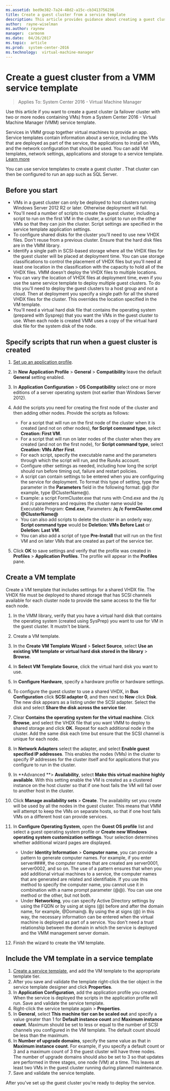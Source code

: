 ```yaml
---
ms.assetid: bed9e382-7a24-48d2-a15c-cb3413756236
title: Create a guest cluster from a service template
description: This article provides guidance about creating a guest cluster from a service tempalte
author:  rayne-wiselman
ms.author: raynew
manager:  carmonm
ms.date:  04/26/2017
ms.topic:  article
ms.prod:  system-center-2016
ms.technology:  virtual-machine-manager
---
```


# Create a guest cluster from a VMM service template

>Applies To: System Center 2016 - Virtual Machine Manager

Use this article if you want to create a guest cluster (a failover cluster with two or more nodes containing VMs) from a System Center 2016 - Virtual Machine Manager (VMM) service template.

Services in VMM group together virtual machines to provide an app. Service templates contain information about a service, including the VMs that are deployed as part of the service, the applications to install on VMs, and the network configuration that should be used. You can add VM templates, network settings, applications and storage to a service template. [Learn more](library-resources.md)

You can use service templates to create a guest cluster . That cluster can then be configured to run an app such as SQL Server.


## Before you start

- VMs in a guest cluster can only be deployed to host clusters running Windows Server 2012 R2 or later. Otherwise deployment will fail.
- You'll need a number of scripts to create the guest cluster, including a script to run on the first VM in the cluster, a script to run on the other VMs so that they can join the cluster. Script settings are specified in the service template application settings.
- To configure shared disks for the cluster you'll need to use new VHDX files. Don't reuse from a previous cluster. Ensure that the hard disk files are in the VMM library.
- Identify a single path in SCSI-based storage where all the VHDX files for the guest cluster will be placed at deployment time. You can use storage classifications to control the placement of VHDX files but you'll need at least one location in the classification with the capacity to hold all of the VHDX files. VMM doesn't deploy the VHDX files to multiple locations.
- You can vary the location of VHDX files at deployment time, even if you use the same service template to deploy multiple guest clusters. To do this you'll need to deploy the guest clusters to a host group and not a cloud. Then at deployment you specify a single path for all the shared VHDX files for the cluster. This overrides the location specified in the VM template.
- You'll need a virtual hard disk file that contains the operating system (prepared with Sysprep) that you want the VMs in the guest cluster to use. When each node is created VMM uses a copy of the virtual hard disk file for the system disk of the node.


## Specify scripts that run when a guest cluster is created

1. [Set up an application profile](library-profiles.md#create-an-application-profile).
2. In **New Application Profile** > **General** > **Compatibility** leave the default **General** setting enabled.
3. In **Application Configuration** > **OS Compatibility** select one or more editions of a server operating system (not earlier than Windows Server 2012).
4. Add the scripts you need for creating the first node of the cluster and then adding other nodes. Provide the scripts as follows:

	- For a script that will run on the first node of the cluster when it is created (and not on other nodes), **for Script command type**, select **Creation: First VM**.
	- For a script that will run on later nodes of the cluster when they are created (and not on the first node), for **Script command type**, select **Creation: VMs After First**.
	- For each script, specify the executable name and the parameters through which the script will run, and the RunAs account.
	- Configure other settings as needed, including how long the script should run before timing out, failure and restart policies.
	- A script can contain settings to be entered when you are configuring the service for deployment. To format this type of setting, type the parameter in the **Parameters** field in the following format: @<SettingLabel>@ (for example, type @ClusterName@).
	- Example: a script FormCluster.exe that runs with Cmd.exe and the /q and /c parameters and requires the cluster name would be Executable Program: **Cmd.exe**, Parameters: **/q** **/c** **FormCluster.cmd** **@ClusterName@**
	- You can also add scripts to delete the cluster in an orderly way. **Script command type** would be **Deletion: VMs Before Last** or **Deletion: Last VM**.
	- You can also add a script of type **Pre-Install** that will run on the first VM and on later VMs that are created as part of the service tier.
5. Click **OK** to save settings and verify that the profile was created in **Profiles** > **Application Profiles**. The profile will appear in the **Profiles** pane.


## Create a VM template

Create a VM template that includes settings for a shared VHDX file. The VHDX file must be deployed to shared storage that has SCSI channels available for each cluster node to provide the same access to the file for each node.

1. In the VMM library, verify that you have a virtual hard disk that contains the operating system (created using SysPrep) you want to use for VM in the guest cluster. It mustn't be blank.
2. Create a VM template.
3. In the **Create VM Template Wizard** > **Select Source**, select **Use an existing VM template or virtual hard disk stored in the library** > **Browse**.
4. In **Select VM Template Source**, click the virtual hard disk you want to use.
5. In **Configure Hardware**, specify a hardware profile or hardware settings.
6. To configure the guest cluster to use a shared VHDX, in **Bus Configuration** click **SCSI adapter 0**, and then next to **New** click **Disk**. The new disk appears as a listing under the SCSI adapter. Select the disk and select **Share the disk across the service tier**.
7. Clear **Contains the operating system for the virtual machine**. Click **Browse**, and select the VHDX file that you want VMM to deploy to shared storage and click **OK**. Repeat for each additional node in the cluster. Add the same disk each time but ensure that the SCSI channel is unique for each node.
6. In **Network Adapters** select the adapter, and select **Enable guest specified IP addresses**. This enables the nodes (VMs) in the cluster to specify IP addresses for the cluster itself and for applications that you configure to run in the cluster.
7. In **Advanced **> **Availability**, select **Make this virtual machine highly available**. With this setting enable the VM is created as a clustered instance on the host cluster so that if one host fails the VM will fail over to another host in the cluster.
8. Click **Manage availability sets** > **Create**. The availability set you create will be used by all the nodes in the guest cluster. This means that VMM will attempt to keep the VMs on separate hosts, so that if one host fails VMs on a different host can provide services.
9. In **Configure Operating System**, open the **Guest OS profile** list and select a guest operating system profile or **Create new Windows operating system customization settings**. Your selection determines whether additional wizard pages are displayed.

	- Under **Identity Information** > **Computer name**, you can provide a pattern to generate computer names. For example, if you enter server####, the computer names that are created are server0001, server0002, and so on. The use of a pattern ensures that when you add additional virtual machines to a service, the computer names that are generated are related and identifiable. If you use this method to specify the computer name, you cannot use it in combination with a name prompt parameter (@<name>@). You can use one method or the other, but not both.
	- Under **Networking**, you can specify Active Directory settings by using the FQDN or by using at signs (@) before and after the domain name, for example, @Domain@. By using the at signs (@) in this way, the necessary information can be entered when the virtual machine is deployed as part of a service. You don't need a trust relationship between the domain in which the service is deployed and the VMM management server domain.

10. Finish the wizard to create the VM template.


## Include the VM template in a service template

1. [Create a service template](library-resources.md), and add the VM template to the appropriate template tier.
2. After you save and validate the template right-click the tier object in the service template designer and click **Properties**.
3. In **Application Configuration**, add the application profile you created. When the service is deployed the scripts in the application profile will run. Save and validate the service template.
3. Right-click the service template again > **Properties**.
4. In **General**, select **This machine tier can be scaled out** and specify a value greater than 1 for **Default instance count** and **Maximum instance count**. Maximum should be set to less or equal to the number of SCSI channels you configured in the VM template. The default count should be less than the maximum.
5. In **Number of upgrade domains**, specify the same value as that in **Maximum instance count**. For example, if you specify a default count or 3 and a maximum count of 3 the guest cluster will have three nodes. The number of upgrade domains should also be set to 3 so that updates are performed in three stages, one node (VM) at a time. This leaves at least two VMs in the guest cluster running during planned maintenance.
6. Save and validate the service template.


After you've set up the guest cluster you're ready to deploy the service.
